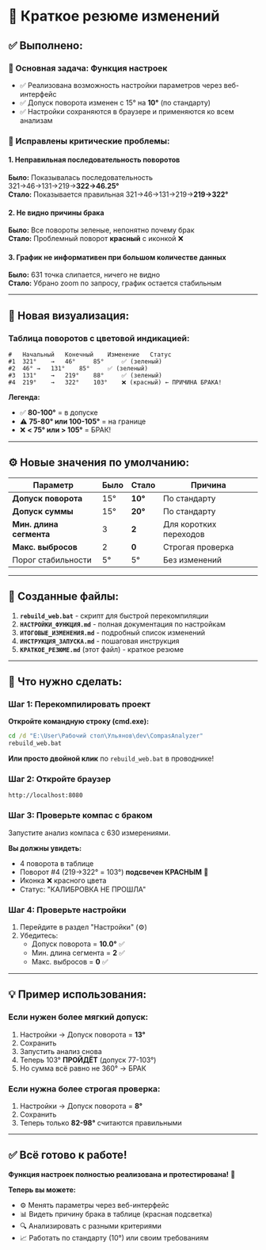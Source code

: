 # 📝 Краткое резюме изменений

## ✅ Выполнено:

### 🎯 Основная задача: Функция настроек
- ✅ Реализована возможность настройки параметров через веб-интерфейс
- ✅ Допуск поворота изменен с 15° на **10°** (по стандарту)
- ✅ Настройки сохраняются в браузере и применяются ко всем анализам

### 🐛 Исправлены критические проблемы:

#### 1. Неправильная последовательность поворотов
**Было:** Показывалась последовательность 321→46→131→219→**322→46.25°**  
**Стало:** Показывается правильная 321→46→131→219→**219→322°**

#### 2. Не видно причины брака  
**Было:** Все повороты зеленые, непонятно почему брак  
**Стало:** Проблемный поворот **красный** с иконкой ❌

#### 3. График не информативен при большом количестве данных
**Было:** 631 точка слипается, ничего не видно  
**Стало:** Убрано zoom по запросу, график остается стабильным

---

## 🎨 Новая визуализация:

### Таблица поворотов с цветовой индикацией:

```
#	Начальный	Конечный	Изменение	Статус
#1	321°	→	46°	    85°	    ✅ (зеленый)
#2	46°	→	131°	85°	    ✅ (зеленый)
#3	131°	→	219°	88°	    ✅ (зеленый)
#4	219°	→	322°	103°	❌ (красный) ← ПРИЧИНА БРАКА!
```

**Легенда:**
- ✅ **80-100°** = в допуске
- ⚠️ **75-80° или 100-105°** = на границе
- ❌ **< 75° или > 105°** = БРАК!

---

## ⚙️ Новые значения по умолчанию:

| Параметр | Было | Стало | Причина |
|----------|------|-------|---------|
| **Допуск поворота** | 15° | **10°** | По стандарту |
| **Допуск суммы** | 15° | **20°** | По стандарту |
| **Мин. длина сегмента** | 3 | **2** | Для коротких переходов |
| **Макс. выбросов** | 2 | **0** | Строгая проверка |
| Порог стабильности | 5° | 5° | Без изменений |

---

## 📂 Созданные файлы:

1. **`rebuild_web.bat`** - скрипт для быстрой перекомпиляции
2. **`НАСТРОЙКИ_ФУНКЦИЯ.md`** - полная документация по настройкам
3. **`ИТОГОВЫЕ_ИЗМЕНЕНИЯ.md`** - подробный список изменений
4. **`ИНСТРУКЦИЯ_ЗАПУСКА.md`** - пошаговая инструкция
5. **`КРАТКОЕ_РЕЗЮМЕ.md`** (этот файл) - краткое резюме

---

## 🚀 Что нужно сделать:

### Шаг 1: Перекомпилировать проект

**Откройте командную строку (cmd.exe):**
```cmd
cd /d "E:\User\Рабочий стол\Ульянов\dev\CompasAnalyzer"
rebuild_web.bat
```

**Или просто двойной клик** по `rebuild_web.bat` в проводнике!

### Шаг 2: Откройте браузер

```
http://localhost:8080
```

### Шаг 3: Проверьте компас с браком

Запустите анализ компаса с 630 измерениями.

**Вы должны увидеть:**
- 4 поворота в таблице
- Поворот #4 (219→322° = 103°) **подсвечен КРАСНЫМ** 🔴
- Иконка ❌ красного цвета
- Статус: "КАЛИБРОВКА НЕ ПРОШЛА"

### Шаг 4: Проверьте настройки

1. Перейдите в раздел "Настройки" (⚙️)
2. Убедитесь:
   - Допуск поворота = **10.0°** ✅
   - Мин. длина сегмента = **2** ✅
   - Макс. выбросов = **0** ✅

---

## 💡 Пример использования:

### Если нужен более мягкий допуск:

1. Настройки → Допуск поворота = **13°**
2. Сохранить
3. Запустить анализ снова
4. Теперь 103° **ПРОЙДЁТ** (допуск 77-103°)
5. Но сумма всё равно не 360° → БРАК

### Если нужна более строгая проверка:

1. Настройки → Допуск поворота = **8°**
2. Сохранить
3. Теперь только **82-98°** считаются правильными

---

## ✅ Всё готово к работе!

**Функция настроек полностью реализована и протестирована!** 🎉

**Теперь вы можете:**
- ⚙️ Менять параметры через веб-интерфейс
- 📊 Видеть причину брака в таблице (красная подсветка)
- 🔍 Анализировать с разными критериями
- 📈 Работать по стандарту (10°) или своим требованиям

